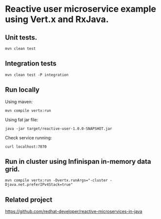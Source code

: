 # Reactive user microservice example using Vert.x and RxJava.


## Unit tests.

```
mvn clean test
```

## Integration tests

```
mvn clean test -P integration
```

## Run locally

Using maven:
```
mvn compile vertx:run
```
Using fat jar file:
```
java -jar target/reactive-user-1.0.0-SNAPSHOT.jar
```

Check service running:
```
curl localhost:7070
```

## Run in cluster using Infinispan in-memory data grid.

```
mvn compile vertx:run -Dvertx.runArgs="-cluster -Djava.net.preferIPv4Stack=true"
```

## Related project

https://github.com/redhat-developer/reactive-microservices-in-java
